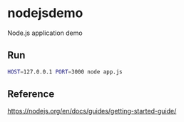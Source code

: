 # nodejsdemo

Node.js application demo



## Run

```bash
HOST=127.0.0.1 PORT=3000 node app.js
```



## Reference

https://nodejs.org/en/docs/guides/getting-started-guide/
